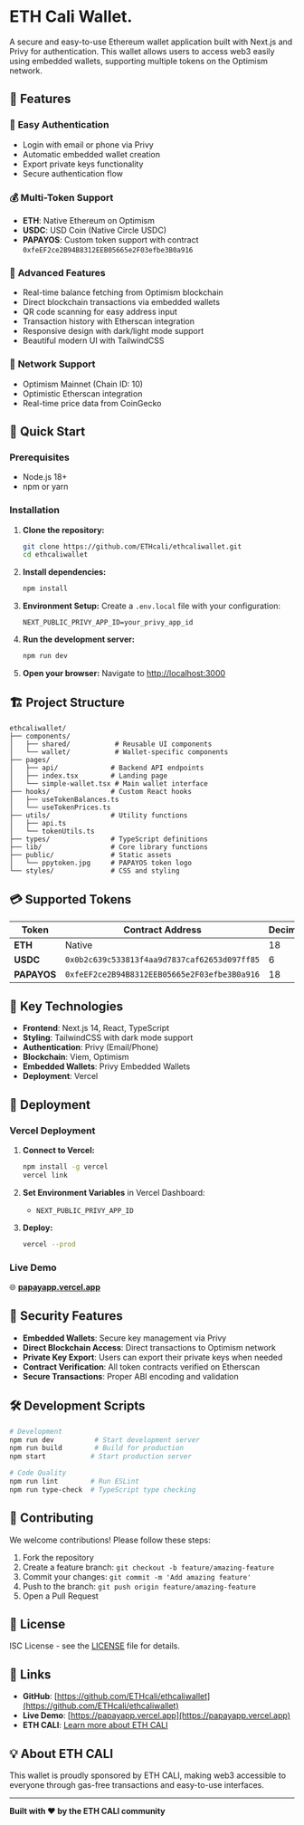 # ETH Cali Wallet.

A secure and easy-to-use Ethereum wallet application built with Next.js and Privy for authentication. This wallet allows users to access web3 easily using embedded wallets, supporting multiple tokens on the Optimism network.

## 🌟 Features

### 🔐 **Easy Authentication**
- Login with email or phone via Privy
- Automatic embedded wallet creation
- Export private keys functionality
- Secure authentication flow

### 💰 **Multi-Token Support**
- **ETH**: Native Ethereum on Optimism
- **USDC**: USD Coin (Native Circle USDC)
- **PAPAYOS**: Custom token support with contract `0xfeEF2ce2B94B8312EEB05665e2F03efbe3B0a916`

### 🚀 **Advanced Features**
- Real-time balance fetching from Optimism blockchain
- Direct blockchain transactions via embedded wallets
- QR code scanning for easy address input
- Transaction history with Etherscan integration
- Responsive design with dark/light mode support
- Beautiful modern UI with TailwindCSS

### 🔗 **Network Support**
- Optimism Mainnet (Chain ID: 10)
- Optimistic Etherscan integration
- Real-time price data from CoinGecko

## 🚀 Quick Start

### Prerequisites
- Node.js 18+ 
- npm or yarn

### Installation

1. **Clone the repository:**
   ```bash
   git clone https://github.com/ETHcali/ethcaliwallet.git
   cd ethcaliwallet
   ```

2. **Install dependencies:**
   ```bash
   npm install
   ```

3. **Environment Setup:**
   Create a `.env.local` file with your configuration:
   ```env
   NEXT_PUBLIC_PRIVY_APP_ID=your_privy_app_id
   ```

4. **Run the development server:**
   ```bash
   npm run dev
   ```

5. **Open your browser:**
   Navigate to [http://localhost:3000](http://localhost:3000)

## 🏗️ Project Structure

```
ethcaliwallet/
├── components/
│   ├── shared/           # Reusable UI components
│   └── wallet/           # Wallet-specific components
├── pages/
│   ├── api/             # Backend API endpoints
│   ├── index.tsx        # Landing page
│   └── simple-wallet.tsx # Main wallet interface
├── hooks/               # Custom React hooks
│   ├── useTokenBalances.ts
│   └── useTokenPrices.ts
├── utils/               # Utility functions
│   ├── api.ts
│   └── tokenUtils.ts
├── types/               # TypeScript definitions
├── lib/                 # Core library functions
├── public/              # Static assets
│   └── ppytoken.jpg     # PAPAYOS token logo
└── styles/              # CSS and styling
```

## 💳 Supported Tokens

| Token | Contract Address | Decimals | Network |
|-------|------------------|----------|---------|
| **ETH** | Native | 18 | Optimism |
| **USDC** | `0x0b2c639c533813f4aa9d7837caf62653d097ff85` | 6 | Optimism |
| **PAPAYOS** | `0xfeEF2ce2B94B8312EEB05665e2F03efbe3B0a916` | 18 | Optimism |

## 🔧 Key Technologies

- **Frontend**: Next.js 14, React, TypeScript
- **Styling**: TailwindCSS with dark mode support
- **Authentication**: Privy (Email/Phone)
- **Blockchain**: Viem, Optimism
- **Embedded Wallets**: Privy Embedded Wallets
- **Deployment**: Vercel

## 🚀 Deployment

### Vercel Deployment

1. **Connect to Vercel:**
   ```bash
   npm install -g vercel
   vercel link
   ```

2. **Set Environment Variables** in Vercel Dashboard:
   - `NEXT_PUBLIC_PRIVY_APP_ID`

3. **Deploy:**
   ```bash
   vercel --prod
   ```

### Live Demo
🌐 **[papayapp.vercel.app](https://papayapp.vercel.app)**

## 🔐 Security Features

- **Embedded Wallets**: Secure key management via Privy
- **Direct Blockchain Access**: Direct transactions to Optimism network
- **Private Key Export**: Users can export their private keys when needed
- **Contract Verification**: All token contracts verified on Etherscan
- **Secure Transactions**: Proper ABI encoding and validation

## 🛠️ Development Scripts

```bash
# Development
npm run dev          # Start development server
npm run build        # Build for production
npm start           # Start production server

# Code Quality
npm run lint        # Run ESLint
npm run type-check  # TypeScript type checking
```

## 🤝 Contributing

We welcome contributions! Please follow these steps:

1. Fork the repository
2. Create a feature branch: `git checkout -b feature/amazing-feature`
3. Commit your changes: `git commit -m 'Add amazing feature'`
4. Push to the branch: `git push origin feature/amazing-feature`
5. Open a Pull Request

## 📄 License

ISC License - see the [LICENSE](LICENSE) file for details.

## 🔗 Links

- **GitHub**: [https://github.com/ETHcali/ethcaliwallet](https://github.com/ETHcali/ethcaliwallet)
- **Live Demo**: [https://papayapp.vercel.app](https://papayapp.vercel.app)
- **ETH CALI**: [Learn more about ETH CALI](https://ethcali.org)

## 💡 About ETH CALI

This wallet is proudly sponsored by ETH CALI, making web3 accessible to everyone through gas-free transactions and easy-to-use interfaces.

---

**Built with ❤️ by the ETH CALI community** 
